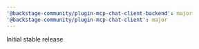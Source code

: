 ```yaml
---
'@backstage-community/plugin-mcp-chat-client-backend': major
'@backstage-community/plugin-mcp-chat-client': major
---
```


Initial stable release
